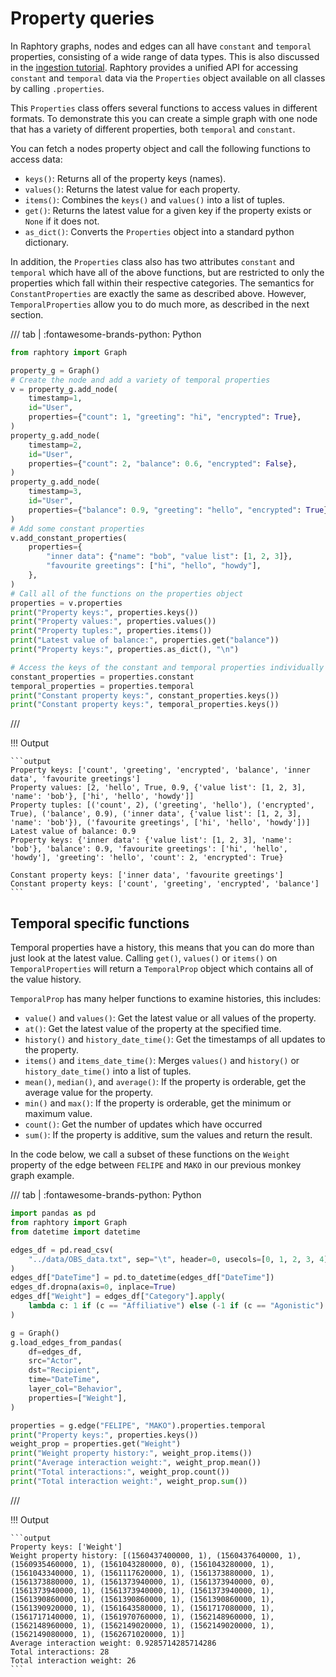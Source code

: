 
# Property queries
In Raphtory graphs, nodes and edges can all have `constant` and `temporal` properties, consisting of a wide range of data types. This is also discussed in the [ingestion tutorial](../ingestion/2_direct-updates.md). Raphtory provides a unified API for accessing `constant` and `temporal` data via the `Properties` object available on all classes by calling `.properties`.

This `Properties` class offers several functions to access values in different formats. To demonstrate this you can create a simple graph with one node that has a variety of different properties, both `temporal` and `constant`. 

You can fetch a nodes property object and call the following functions to access data:

- `keys()`: Returns all of the property keys (names).
- `values()`: Returns the latest value for each property.
- `items()`: Combines the `keys()` and `values()` into a list of tuples.
- `get()`: Returns the latest value for a given key if the property exists or `None` if it does not.
- `as_dict()`: Converts the `Properties` object into a standard python dictionary.

In addition, the `Properties` class also has two attributes `constant` and `temporal` which have all of the above functions, but are restricted to only the properties which fall within their respective categories. The semantics for `ConstantProperties` are exactly the same as described above. However, `TemporalProperties` allow you to do much more, as described in the next section.

/// tab | :fontawesome-brands-python: Python
```python
from raphtory import Graph

property_g = Graph()
# Create the node and add a variety of temporal properties
v = property_g.add_node(
    timestamp=1,
    id="User",
    properties={"count": 1, "greeting": "hi", "encrypted": True},
)
property_g.add_node(
    timestamp=2,
    id="User",
    properties={"count": 2, "balance": 0.6, "encrypted": False},
)
property_g.add_node(
    timestamp=3,
    id="User",
    properties={"balance": 0.9, "greeting": "hello", "encrypted": True},
)
# Add some constant properties
v.add_constant_properties(
    properties={
        "inner data": {"name": "bob", "value list": [1, 2, 3]},
        "favourite greetings": ["hi", "hello", "howdy"],
    },
)
# Call all of the functions on the properties object
properties = v.properties
print("Property keys:", properties.keys())
print("Property values:", properties.values())
print("Property tuples:", properties.items())
print("Latest value of balance:", properties.get("balance"))
print("Property keys:", properties.as_dict(), "\n")

# Access the keys of the constant and temporal properties individually
constant_properties = properties.constant
temporal_properties = properties.temporal
print("Constant property keys:", constant_properties.keys())
print("Constant property keys:", temporal_properties.keys())
```
///

!!! Output

    ```output
    Property keys: ['count', 'greeting', 'encrypted', 'balance', 'inner data', 'favourite greetings']
    Property values: [2, 'hello', True, 0.9, {'value list': [1, 2, 3], 'name': 'bob'}, ['hi', 'hello', 'howdy']]
    Property tuples: [('count', 2), ('greeting', 'hello'), ('encrypted', True), ('balance', 0.9), ('inner data', {'value list': [1, 2, 3], 'name': 'bob'}), ('favourite greetings', ['hi', 'hello', 'howdy'])]
    Latest value of balance: 0.9
    Property keys: {'inner data': {'value list': [1, 2, 3], 'name': 'bob'}, 'balance': 0.9, 'favourite greetings': ['hi', 'hello', 'howdy'], 'greeting': 'hello', 'count': 2, 'encrypted': True} 

    Constant property keys: ['inner data', 'favourite greetings']
    Constant property keys: ['count', 'greeting', 'encrypted', 'balance']
    ```
    

## Temporal specific functions
Temporal properties have a history, this means that you can do more than just look at the latest value. Calling `get()`, `values()` or `items()` on `TemporalProperties` will return a `TemporalProp` object which contains all of the value history.

`TemporalProp` has many helper functions to examine histories, this includes:

* `value()` and `values()`: Get the latest value or all values of the property.
* `at()`: Get the latest value of the property at the specified time.
* `history()` and `history_date_time()`: Get the timestamps of all updates to the property.
* `items()` and `items_date_time()`: Merges `values()` and `history()` or `history_date_time()` into a list of tuples.
* `mean()`, `median()`, and `average()`: If the property is orderable, get the average value for the property.
* `min()` and `max()`: If the property is orderable, get the minimum or maximum value.
* `count()`: Get the number of updates which have occurred
* `sum()`: If the property is additive, sum the values and return the result.

In the code below, we call a subset of these functions on the `Weight` property of the edge between `FELIPE` and `MAKO` in our previous monkey graph example.

/// tab | :fontawesome-brands-python: Python
```python
import pandas as pd
from raphtory import Graph
from datetime import datetime

edges_df = pd.read_csv(
    "../data/OBS_data.txt", sep="\t", header=0, usecols=[0, 1, 2, 3, 4], parse_dates=[0]
)
edges_df["DateTime"] = pd.to_datetime(edges_df["DateTime"])
edges_df.dropna(axis=0, inplace=True)
edges_df["Weight"] = edges_df["Category"].apply(
    lambda c: 1 if (c == "Affiliative") else (-1 if (c == "Agonistic") else 0)
)

g = Graph()
g.load_edges_from_pandas(
    df=edges_df,
    src="Actor",
    dst="Recipient",
    time="DateTime",
    layer_col="Behavior",
    properties=["Weight"],
) 

properties = g.edge("FELIPE", "MAKO").properties.temporal
print("Property keys:", properties.keys())
weight_prop = properties.get("Weight")
print("Weight property history:", weight_prop.items())
print("Average interaction weight:", weight_prop.mean())
print("Total interactions:", weight_prop.count())
print("Total interaction weight:", weight_prop.sum())
```
///

!!! Output

    ```output
    Property keys: ['Weight']
    Weight property history: [(1560437400000, 1), (1560437640000, 1), (1560935460000, 1), (1561043280000, 0), (1561043280000, 1), (1561043340000, 1), (1561117620000, 1), (1561373880000, 1), (1561373880000, 1), (1561373940000, 1), (1561373940000, 0), (1561373940000, 1), (1561373940000, 1), (1561373940000, 1), (1561390860000, 1), (1561390860000, 1), (1561390860000, 1), (1561390920000, 1), (1561643580000, 1), (1561717080000, 1), (1561717140000, 1), (1561970760000, 1), (1562148960000, 1), (1562148960000, 1), (1562149020000, 1), (1562149020000, 1), (1562149080000, 1), (1562671020000, 1)]
    Average interaction weight: 0.9285714285714286
    Total interactions: 28
    Total interaction weight: 26
    ```

